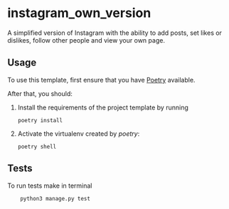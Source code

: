 # instagram_own_version

A simplified version of Instagram with the ability to add posts,
set likes or dislikes, follow other people and view your own page.

## Usage

To use this template, first ensure that you have
[Poetry](https://python-poetry.org/docs/) available.

After that, you should:

1. Install the requirements of the project template by running
    ```
    poetry install
    ```
2. Activate the virtualenv created by _poetry_:
    ```
    poetry shell
    ```

## Tests
To run tests make in terminal

```
    python3 manage.py test
```
